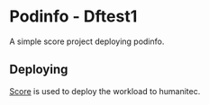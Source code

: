 # Podinfo - Dftest1

A simple score project deploying podinfo.

## Deploying

[Score](https://score.dev/) is used to deploy the workload to humanitec.
